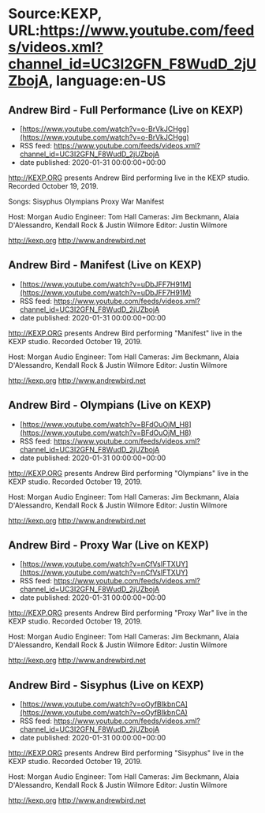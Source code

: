 # Source:KEXP, URL:https://www.youtube.com/feeds/videos.xml?channel_id=UC3I2GFN_F8WudD_2jUZbojA, language:en-US

## Andrew Bird - Full Performance (Live on KEXP)
 - [https://www.youtube.com/watch?v=o-BrVkJCHgg](https://www.youtube.com/watch?v=o-BrVkJCHgg)
 - RSS feed: https://www.youtube.com/feeds/videos.xml?channel_id=UC3I2GFN_F8WudD_2jUZbojA
 - date published: 2020-01-31 00:00:00+00:00

http://KEXP.ORG presents Andrew Bird performing live in the KEXP studio. Recorded October 19, 2019.

Songs:
Sisyphus
Olympians
Proxy War
Manifest

Host: Morgan
Audio Engineer: Tom Hall
Cameras: Jim Beckmann, Alaia D'Alessandro, Kendall Rock & Justin Wilmore
Editor: Justin Wilmore

http://kexp.org
http://www.andrewbird.net

## Andrew Bird - Manifest (Live on KEXP)
 - [https://www.youtube.com/watch?v=uDbJFF7H91M](https://www.youtube.com/watch?v=uDbJFF7H91M)
 - RSS feed: https://www.youtube.com/feeds/videos.xml?channel_id=UC3I2GFN_F8WudD_2jUZbojA
 - date published: 2020-01-31 00:00:00+00:00

http://KEXP.ORG presents Andrew Bird performing "Manifest" live in the KEXP studio. Recorded October 19, 2019.

Host: Morgan
Audio Engineer: Tom Hall
Cameras: Jim Beckmann, Alaia D'Alessandro, Kendall Rock & Justin Wilmore
Editor: Justin Wilmore

http://kexp.org
http://www.andrewbird.net

## Andrew Bird - Olympians (Live on KEXP)
 - [https://www.youtube.com/watch?v=BFdOuOjM_H8](https://www.youtube.com/watch?v=BFdOuOjM_H8)
 - RSS feed: https://www.youtube.com/feeds/videos.xml?channel_id=UC3I2GFN_F8WudD_2jUZbojA
 - date published: 2020-01-31 00:00:00+00:00

http://KEXP.ORG presents Andrew Bird performing "Olympians" live in the KEXP studio. Recorded October 19, 2019.

Host: Morgan
Audio Engineer: Tom Hall
Cameras: Jim Beckmann, Alaia D'Alessandro, Kendall Rock & Justin Wilmore
Editor: Justin Wilmore

http://kexp.org
http://www.andrewbird.net

## Andrew Bird - Proxy War (Live on KEXP)
 - [https://www.youtube.com/watch?v=nCfVslFTXUY](https://www.youtube.com/watch?v=nCfVslFTXUY)
 - RSS feed: https://www.youtube.com/feeds/videos.xml?channel_id=UC3I2GFN_F8WudD_2jUZbojA
 - date published: 2020-01-31 00:00:00+00:00

http://KEXP.ORG presents Andrew Bird performing "Proxy War" live in the KEXP studio. Recorded October 19, 2019.

Host: Morgan
Audio Engineer: Tom Hall
Cameras: Jim Beckmann, Alaia D'Alessandro, Kendall Rock & Justin Wilmore
Editor: Justin Wilmore

http://kexp.org
http://www.andrewbird.net

## Andrew Bird - Sisyphus (Live on KEXP)
 - [https://www.youtube.com/watch?v=oOyfBIkbnCA](https://www.youtube.com/watch?v=oOyfBIkbnCA)
 - RSS feed: https://www.youtube.com/feeds/videos.xml?channel_id=UC3I2GFN_F8WudD_2jUZbojA
 - date published: 2020-01-31 00:00:00+00:00

http://KEXP.ORG presents Andrew Bird performing "Sisyphus" live in the KEXP studio. Recorded October 19, 2019.

Host: Morgan
Audio Engineer: Tom Hall
Cameras: Jim Beckmann, Alaia D'Alessandro, Kendall Rock & Justin Wilmore
Editor: Justin Wilmore

http://kexp.org
http://www.andrewbird.net

